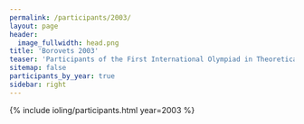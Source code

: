 ```yaml
---
permalink: /participants/2003/
layout: page
header:
  image_fullwidth: head.png
title: 'Borovets 2003'
teaser: 'Participants of the First International Olympiad in Theoretical, Mathematical and Applied Linguistics'
sitemap: false
participants_by_year: true
sidebar: right
---
```


{% include ioling/participants.html year=2003 %}